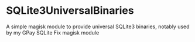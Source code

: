 # SQLite3UniversalBinaries
A simple magisk module to provide universal SQLite3 binaries, notably used by my GPay SQLite Fix magisk module
